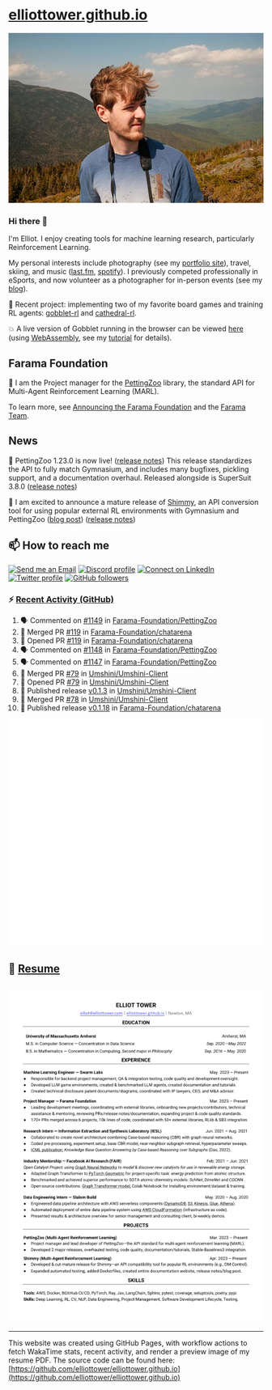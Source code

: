 # [elliottower.github.io](https://github.com/elliottower/elliottower.github.io)

[![A wild Elliot on Mt Washington](https://raw.githubusercontent.com/elliottower/elliottower.github.io/main/src/jpg/DSCF7539-600px.jpg?raw=true)](https://raw.githubusercontent.com/elliottower/elliottower.github.io/main/src/jpg/DSCF7539.jpg?raw=true)

### Hi there 👋

I'm Elliot. I enjoy creating tools for machine learning research, particularly Reinforcement Learning.

My personal interests include photography (see my [portfolio site](https://www.elliottower.com/)), travel, skiing, and music ([last.fm](https://www.last.fm/user/ajsdlfkwer), [spotify](https://open.spotify.com/user/12132818380)). I previously competed professionally in eSports, and now volunteer as a photographer for in-person events (see my [blog](https://www.elliottower.com/stories/?category=events)).

🤖 Recent project: implementing two of my favorite board games and training RL agents: [gobblet-rl](https://github.com/elliottower/gobblet-rl) and [cathedral-rl](https://github.com/elliottower/cathedral-rl). 

💥 A live version of Gobblet running in the browser can be viewed [here](https://elliottower.github.io/gobblet-rl/) (using [WebAssembly](https://webassembly.org/), see my [tutorial](https://github.com/elliottower/gobblet-rl/blob/main/tutorials/WebAssembly/web_assembly.md) for details).

## Farama Foundation

🚀 I am the Project manager for the [PettingZoo](https://github.com/Farama-Foundation/PettingZoo) library, the standard API for Multi-Agent Reinforcement Learning (MARL). 

To learn more, see [Announcing the Farama Foundation](https://farama.org/Announcing-The-Farama-Foundation) and the [Farama Team](https://farama.org/team).

## News

🎉 PettingZoo 1.23.0 is now live! ([release notes](https://github.com/Farama-Foundation/PettingZoo/releases/tag/1.23.0)) This release standardizes the API to fully match Gymnasium, and includes many bugfixes, pickling support, and a documentation overhaul. Released alongside is SuperSuit 3.8.0 ([release notes](https://github.com/Farama-Foundation/SuperSuit/releases/tag/3.8.0)) 

<!-- ![GitHub Release Date](https://img.shields.io/github/release-date/Farama-Foundation/PettingZoo) -->

🎉 I am excited to announce a mature release of [Shimmy](https://github.com/Farama-Foundation/Shimmy), an API conversion tool for using popular external RL environments with Gymnasium and PettingZoo ([blog post](https://farama.org/Announcing-Shimmy)) ([release notes](https://github.com/Farama-Foundation/Shimmy/releases/tag/v1.0.0)) 

## 📫 How to reach me

 [![Send me an Email](https://img.shields.io/badge/email-elliot%40elliottower.com-blue)](mailto:elliot@elliottower.com)
 [![Discord profile](https://img.shields.io/badge/Discord-7289DA?style=flat&logo=discord&logoColor=white)](https://discord.com/users/83091537923145728)
 [![Connect on LinkedIn](https://img.shields.io/badge/--linkedin?label=LinkedIn&logo=LinkedIn&style=social)](https://www.linkedin.com/in/elliot-tower)
 [![Twitter profile](https://img.shields.io/twitter/follow/elliottower?style=social)](https://twitter.com/ElliotTower/)
 [![GitHub followers](https://img.shields.io/github/followers/elliottower?style=social)](https://github.com/elliottower/)

### ⚡ [Recent Activity (GitHub)](https://github.com/elliottower)

<!--START_SECTION:activity-->
1. 🗣 Commented on [#1149](https://github.com/Farama-Foundation/PettingZoo/pull/1149#issuecomment-1868005135) in [Farama-Foundation/PettingZoo](https://github.com/Farama-Foundation/PettingZoo)
2. 🎉 Merged PR [#119](https://github.com/Farama-Foundation/chatarena/pull/119) in [Farama-Foundation/chatarena](https://github.com/Farama-Foundation/chatarena)
3. 💪 Opened PR [#119](https://github.com/Farama-Foundation/chatarena/pull/119) in [Farama-Foundation/chatarena](https://github.com/Farama-Foundation/chatarena)
4. 🗣 Commented on [#1148](https://github.com/Farama-Foundation/PettingZoo/pull/1148#issuecomment-1866740135) in [Farama-Foundation/PettingZoo](https://github.com/Farama-Foundation/PettingZoo)
5. 🗣 Commented on [#1147](https://github.com/Farama-Foundation/PettingZoo/issues/1147#issuecomment-1866408508) in [Farama-Foundation/PettingZoo](https://github.com/Farama-Foundation/PettingZoo)
6. 🎉 Merged PR [#79](https://github.com/Umshini/Umshini-Client/pull/79) in [Umshini/Umshini-Client](https://github.com/Umshini/Umshini-Client)
7. 💪 Opened PR [#79](https://github.com/Umshini/Umshini-Client/pull/79) in [Umshini/Umshini-Client](https://github.com/Umshini/Umshini-Client)
8. 🚀 Published release [v0.1.3](https://github.com/Umshini/Umshini-Client/releases/tag/v0.1.3) in [Umshini/Umshini-Client](https://github.com/Umshini/Umshini-Client)
9. 🎉 Merged PR [#78](https://github.com/Umshini/Umshini-Client/pull/78) in [Umshini/Umshini-Client](https://github.com/Umshini/Umshini-Client)
10. 🚀 Published release [v0.1.18](https://github.com/Farama-Foundation/chatarena/releases/tag/v0.1.18) in [Farama-Foundation/chatarena](https://github.com/Farama-Foundation/chatarena)
<!--END_SECTION:activity-->


<picture>
  <a href="https://metrics.lecoq.io/insights?user=elliottower">
   <img src="/github-metrics.svg" alt="Metrics">
  </a>
</picture>

## 📄 [Resume](https://elliottower.github.io/src/pdf/resume.pdf)

<!-- PDF-TO-MARKDOWN:START -->
![Page 1](src/png/page1.png "Page 1")
---
<!-- PDF-TO-MARKDOWN:END -->

----

This website was created using GitHub Pages, with workflow actions to fetch WakaTime stats, recent activity, and render a preview image of my resume PDF. The source code can be found here: [https://github.com/elliottower/elliottower.github.io](https://github.com/elliottower/elliottower.github.io)
